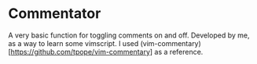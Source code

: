 # Commentator

A very basic function for toggling comments on and off. Developed by me, as a way to learn some vimscript.
I used (vim-commentary)[https://github.com/tpope/vim-commentary] as a reference.

